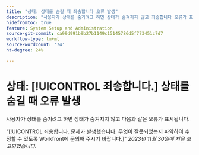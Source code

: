 ```yaml
---
title: "상태: 상태를 숨길 때 죄송합니다 오류 발생"
description: "사용자가 상태를 숨기려고 하면 상태가 숨겨지지 않고 죄송합니다 오류가 표시됩니다."
hidefromtoc: true
feature: System Setup and Administration
source-git-commit: ca99d991b9b27b1149c15145786d5f773451c7d7
workflow-type: tm+mt
source-wordcount: '74'
ht-degree: 24%

---
```



# 상태: [!UICONTROL 죄송합니다.] 상태를 숨길 때 오류 발생

사용자가 상태를 숨기려고 하면 상태가 숨겨지지 않고 다음과 같은 오류가 표시됩니다.

“[!UICONTROL 죄송합니다. 문제가 발생했습니다. 무엇이 잘못되었는지 파악하여 수정할 수 있도록 Workfront에 문의해 주시기 바랍니다.]&quot;
_2023년 11월 30일에 처음 보고되었습니다._
